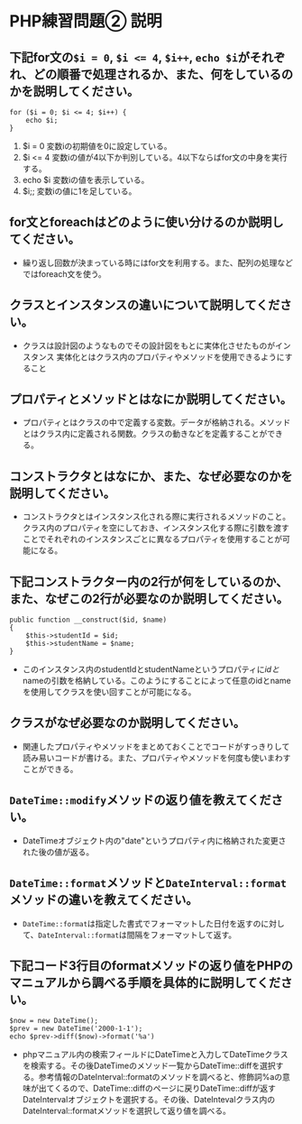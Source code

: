 # PHP練習問題② 説明

## 下記for文の`$i = 0`, `$i <= 4`, `$i++`, `echo $i`がそれぞれ、どの順番で処理されるか、また、何をしているのかを説明してください。

```
for ($i = 0; $i <= 4; $i++) {
    echo $i;
}
```

1. $i = 0  変数iの初期値を0に設定している。
2. $i <= 4  変数iの値が4以下か判別している。4以下ならばfor文の中身を実行する。
3. echo $i  変数iの値を表示している。
4. $i;;  変数iの値に1を足している。

## for文とforeachはどのように使い分けるのか説明してください。
- 繰り返し回数が決まっている時にはfor文を利用する。また、配列の処理などではforeach文を使う。

## クラスとインスタンスの違いについて説明してください。
- クラスは設計図のようなものでその設計図をもとに実体化させたものがインスタンス
実体化とはクラス内のプロパティやメソッドを使用できるようにすること

## プロパティとメソッドとはなにか説明してください。
- プロパティとはクラスの中で定義する変数。データが格納される。メソッドとはクラス内に定義される関数。クラスの動きなどを定義することができる。

## コンストラクタとはなにか、また、なぜ必要なのかを説明してください。
- コンストラクタとはインスタンス化される際に実行されるメソッドのこと。クラス内のプロパティを空にしておき、インスタンス化する際に引数を渡すことでそれぞれのインスタンスごとに異なるプロパティを使用することが可能になる。

## 下記コンストラクター内の2行が何をしているのか、また、なぜこの2行が必要なのか説明してください。
```
public function __construct($id, $name)
{
    $this->studentId = $id;
    $this->studentName = $name;
}
```
- このインスタンス内のstudentIdとstudentNameというプロパティに$idと$nameの引数を格納している。このようにすることによって任意のidとnameを使用してクラスを使い回すことが可能になる。

## クラスがなぜ必要なのか説明してください。
- 関連したプロパティやメソッドをまとめておくことでコードがすっきりして読み易いコードが書ける。また、プロパティやメソッドを何度も使いまわすことができる。

## `DateTime::modify`メソッドの返り値を教えてください。
- DateTimeオブジェクト内の"date"というプロパティ内に格納された変更された後の値が返る。

## `DateTime::format`メソッドと`DateInterval::format`メソッドの違いを教えてください。
- `DateTime::format`は指定した書式でフォーマットした日付を返すのに対して、`DateInterval::format`は間隔をフォーマットして返す。

## 下記コード3行目のformatメソッドの返り値をPHPのマニュアルから調べる手順を具体的に説明してください。
```
$now = new DateTime();
$prev = new DateTime('2000-1-1');
echo $prev->diff($now)->format('%a')
```

- phpマニュアル内の検索フィールドにDateTimeと入力してDateTimeクラスを検索する。その後DateTimeのメソッド一覧からDateTime::diffを選択する。参考情報のDateInterval::formatのメソッドを調べると、修飾詞%aの意味が出てくるので、DateTime::diffのページに戻りDateTime::diffが返すDateIntervalオブジェクトを選択する。その後、DateIntevalクラス内のDateInterval::formatメソッドを選択して返り値を調べる。